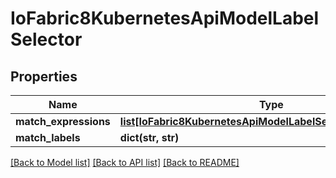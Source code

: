 # IoFabric8KubernetesApiModelLabelSelector

## Properties
Name | Type | Description | Notes
------------ | ------------- | ------------- | -------------
**match_expressions** | [**list[IoFabric8KubernetesApiModelLabelSelectorRequirement]**](IoFabric8KubernetesApiModelLabelSelectorRequirement.md) |  | [optional] 
**match_labels** | **dict(str, str)** |  | [optional] 

[[Back to Model list]](../README.md#documentation-for-models) [[Back to API list]](../README.md#documentation-for-api-endpoints) [[Back to README]](../README.md)

